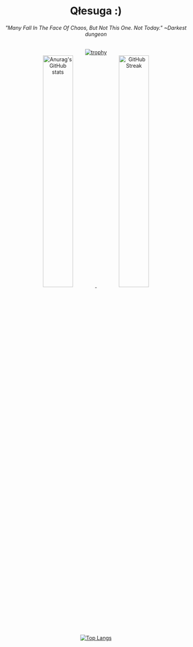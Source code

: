 <h1 align="center">Qłesuga :)</h1>
<h6 align="center">"Many Fall In The Face Of Chaos, But Not This One. Not Today." ~Darkest dungeon</h6>
<p align="center">
  <a href="https://github.com/ryo-ma/github-profile-trophy">
    <img src="https://github-profile-trophy.vercel.app/?username=Qlesuga&theme=onedark" alt="trophy">
  </a>
  
  <br>
  
  <a href="https://github.com/anuraghazra/github-readme-stats">
    <img width="40%" src="https://github-readme-stats.vercel.app/api?username=Qlesuga&show_icons=true&theme=onedark" alt="Anurag's GitHub stats">
  </a>
  
  <a href="https://git.io/streak-stats">
    <img width="40%" src="https://github-readme-streak-stats.herokuapp.com/?user=Qlesuga&theme=onedark" alt="GitHub Streak">
  </a>
  
  <br>
  <a href="https://github.com/anuraghazra/github-readme-stats">
    <img src="https://github-readme-stats.vercel.app/api/top-langs/?username=Qlesuga&layout=compact&theme=onedark" alt="Top Langs">
  </a>
   
</p>
